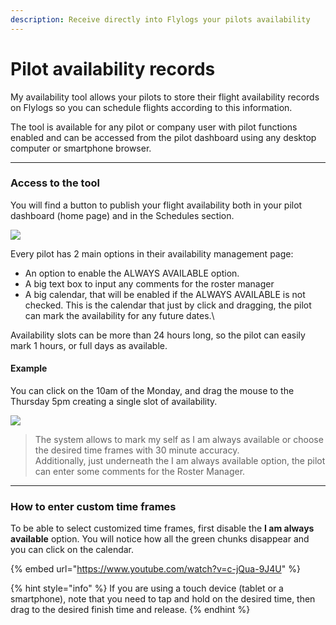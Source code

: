 ```yaml
---
description: Receive directly into Flylogs your pilots availability
---
```


# Pilot availability records

My availability tool allows your pilots to store their flight availability records on Flylogs so you can schedule flights according to this information.

The tool is available for any pilot or company user with pilot functions enabled and can be accessed from the pilot dashboard using any desktop computer or smartphone browser.

***

### Access to the tool

You will find a button to publish your flight availability both in your pilot dashboard (home page) and in the Schedules section.

![](https://tawk.link/61f94bae9bd1f31184da67e3/kb/attachments/IvkdlXljWY.png)

Every pilot has 2 main options in their availability management page:

* An option to enable the ALWAYS AVAILABLE option.
* A big text box to input any comments for the roster manager
* A big calendar, that will be enabled if the ALWAYS AVAILABLE is not checked. This is the calendar that just by click and dragging, the pilot can mark the availability for any future dates.\


Availability slots can be more than 24 hours long, so the pilot can easily mark 1 hours, or full days as available.



#### Example

You can click on the 10am of the Monday, and drag the mouse to the Thursday 5pm creating a single slot of availability.

![](https://tawk.link/61f94bae9bd1f31184da67e3/kb/attachments/XhEne8I3pJ.png)

> The system allows to mark my self as I am always available or choose the desired time frames with 30 minute accuracy.\
> Additionally, just underneath the I am always available option, the pilot can enter some comments for the Roster Manager.

***

### How to enter custom time frames

To be able to select customized time frames, first disable the **I am always available** option. You will notice how all the green chunks disappear and you can click on the calendar.

{% embed url="https://www.youtube.com/watch?v=c-jQua-9J4U" %}

{% hint style="info" %}
If you are using a touch device (tablet or a smartphone), note that you need to tap and hold on the desired time, then drag to the desired finish time and release.
{% endhint %}
